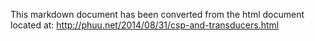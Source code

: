 

This markdown document has been converted from the html document located at:
http://phuu.net/2014/08/31/csp-and-transducers.html
